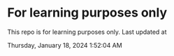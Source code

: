 # For learning purposes only
This repo is for learning purposes only.
Last updated at

Thursday, January 18, 2024 1:52:04 AM

